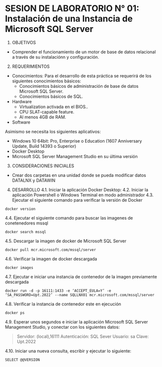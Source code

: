 # SESION DE LABORATORIO N° 01: Instalación de una Instancia de Microsoft SQL Server

1. OBJETIVOS
  * Comprender el funcionamiento de un motor de base de datos relacional a través de su instalaciónn y configuración.
2. REQUERIMIENTOS
  * Conocimientos: Para el desarrollo de esta práctica se requerirá de los siguientes conocimientos básicos:
    - Conocimientos básicos de administración de base de datos Microsoft SQL Server.
    - Conocimientos básicos de SQL.
  * Hardware
    - Virtualization activada en el BIOS..
    - CPU SLAT-capable feature.
    - Al menos 4GB de RAM.
  * Software
  
  Asimismo se necesita los siguientes aplicativos:
  - Windows 10 64bit: Pro, Enterprise o Education (1607 Anniversary Update, Build 14393 o Superior)
  - Docker Desktop 
  - Microsoft SQL Server Management Studio en su última versión

3. CONSIDERACIONES INICIALES
  * Crear dos carpetas en una unidad donde se pueda modificar datos DATALNX y DATAWIN

4. DESARROLLO
4.1. Iniciar la aplicación Docker Desktop:
4.2. Iniciar la aplicación Powershell o Windows Terminal en modo administrador 
4.3. Ejecutar el siguiente comando para verificar la versión de Docker
```
docker version
```
4.4. Ejecutar el siguiente comando para buscar las imagenes de conetenedores mssql
```
docker search mssql
```
4.5. Descargar la imagen de docker de Microsoft SQL Server
```
docker pull mcr.microsoft.com/mssql/server
```
4.6. Verificar la imagen de docker descargada
```
docker images
```
4.7. Ejecutar e iniciar una instancia de contenedor de la imagen previamente descargada
```
docker run -d -p 16111:1433 -e ‘ACCEPT_EULA=Y’ -e ‘SA_PASSWORD=Upt.2022’ --name SQLLNX01 mcr.microsoft.com/mssql/server
```
4.8. Verificar la instancia de contenedor este en ejecución
```
docker ps
```
4.9. Esperar unos segundos e iniciar la aplicación Microsoft SQL Server Management Studio, y conectar con los siguientes datos:
> Servidor: (local),16111
> Autenticación: SQL Sever
> Usuario: sa
> Clave: Upt.2022

4.10. Iniciar una nueva consulta, escribir y ejecutar lo siguiente:
```
SELECT @@VERSION
```
